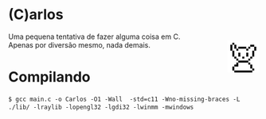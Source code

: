 (C)arlos
=============

<div> 
  Uma pequena tentativa de fazer alguma coisa em C. <br>
  <img align="right" src="https://github.com/AnotherProgrammerrr/carlos/blob/main/carlos.png?raw=true"/>
  Apenas por diversão mesmo, nada demais.
</div>



Compilando
=============

```
$ gcc main.c -o Carlos -O1 -Wall  -std=c11 -Wno-missing-braces -L ./lib/ -lraylib -lopengl32 -lgdi32 -lwinmm -mwindows
```
